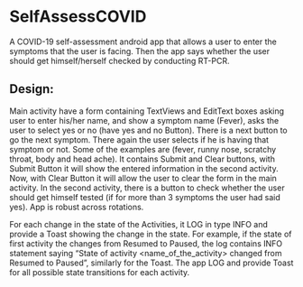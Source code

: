 # SelfAssessCOVID
A COVID-19 self-assessment android app that allows a user to enter the symptoms that the user is facing. Then the app says whether the user should get himself/herself checked by conducting RT-PCR. 

## Design:
Main activity have a form containing TextViews and EditText boxes asking user to enter his/her name, and show a symptom name (Fever), asks the user to select yes or no (have yes and no Button). There is a next button to go the next symptom. There again the user selects if he is having that symptom or not. Some of the examples are (fever, runny nose, scratchy throat, body and head ache). It contains Submit and Clear buttons, with Submit Button it will show the entered information in the second activity.  Now, with Clear Button it will allow the user to clear the form in the main activity. In the second activity, there is a button to check whether the user should get himself tested (if for more than 3 symptoms the user had said yes). App is robust across rotations.

For each change in the state of the Activities, it LOG in type INFO and provide a Toast showing the change in the state. For example, if the state of first activity the changes from Resumed to Paused, the log contains INFO statement saying “State of activity <name_of_the_activity> changed from Resumed to Paused”, similarly for the Toast. The app LOG and provide Toast for all possible state transitions for each activity.
